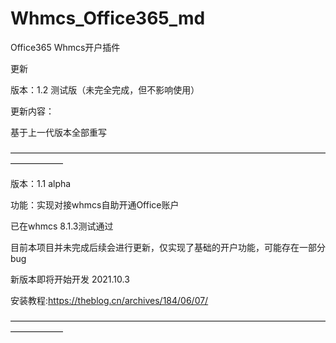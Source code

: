 # Whmcs_Office365_md

Office365 Whmcs开户插件

更新

版本：1.2 测试版（未完全完成，但不影响使用）

更新内容：

基于上一代版本全部重写


——————————————————————————————————————————


版本：1.1 alpha

功能：实现对接whmcs自助开通Office账户

已在whmcs 8.1.3测试通过

目前本项目并未完成后续会进行更新，仅实现了基础的开户功能，可能存在一部分bug
 
 新版本即将开始开发 2021.10.3

安装教程:https://theblog.cn/archives/184/06/07/

——————————————————————————————————————————
